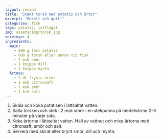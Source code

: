 ```yaml
---
layout: recipe
title: "Stekt torsk med potatis och ärtor"
excerpt: "Enkelt och gott!"
categories: fisk
tags: potatis, lättlagat
img: assets/img/torsk.jpg
servings: 4
ingredients:
  main:
    - 800 g fast potatis
    - 600 g torsk eller annan vit fisk
    - 2 msk smör
    - 1 knippe dill
    - 1 knippe mynta
  Ärtmos:
    - 2 dl frysta ärtor
    - 1 msk citronsaft
    - 1 msk smör
    - 1 krm salt
---
```


1. Skala och koka potatisen i lättsaltat vatten.
2. Salta torsken och stek i 2 msk smör i en stekpanna på medelvärme 2-3 minuter
   på varje sida.
3. Koka ärtorna i lättsaltat vatten. Häll av vattnet och mixa ärtorna med
   citronsaft, smör och salt.
4. Servera med skirat eller brynt smör, dill och mynta.
